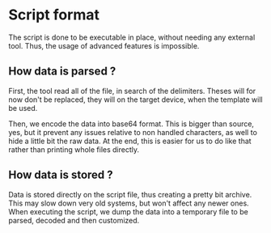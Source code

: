 # Script format
The script is done to be executable in place, without needing any external tool.
Thus, the usage of advanced features is impossible.

## How data is parsed ?
First, the tool read all of the file, in search of the delimiters. Theses will for now don't be replaced, they will on the target device, when the template will be used.

Then, we encode the data into base64 format. This is bigger than source, yes, but it prevent any issues relative to non handled characters, as well to hide a little bit the raw data. At the end, this is easier for us to do like that rather than printing whole files directly.

## How data is stored ?
Data is stored directly on the script file, thus creating a pretty bit archive. This may slow down very old systems, but won't affect any newer ones.
When executing the script, we dump the data into a temporary file to be parsed, decoded and then customized.